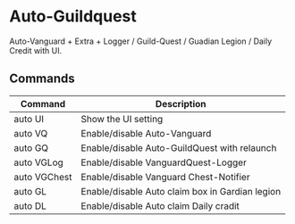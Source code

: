 # Auto-Guildquest

Auto-Vanguard + Extra + Logger / Guild-Quest / Guadian Legion / Daily Credit with UI.

## Commands

Command | Description
--- | ---
auto UI | Show the UI setting
auto VQ | Enable/disable Auto-Vanguard
auto GQ | Enable/disable Auto-GuildQuest with relaunch
auto VGLog | Enable/disable VanguardQuest-Logger
auto VGChest | Enable/disable Vanguard Chest-Notifier
auto GL | Enable/disable Auto claim box in Gardian legion
auto DL | Enable/disable Auto claim Daily cradit 
